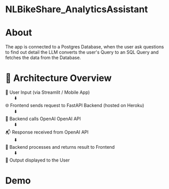 # NLBikeShare_AnalyticsAssistant

# About
The app is connected to a Postgres Database, when the user ask questions to find out detail the LLM converts the user's Query to an SQL Query and fetches the data from the Database. 

# 🧠 Architecture Overview

📱 User Input (via Streamlit / Mobile App)  
  ⬇️  
🌐 Frontend sends request to FastAPI Backend (hosted on Heroku)  
  ⬇️  
🤖 Backend calls OpenAI OpenAI API  
  ⬇️  
📬 Response received from OpenAI API  
  ⬇️  
🔁 Backend processes and returns result to Frontend    
  ⬇️  
🎯 Output displayed to the User

# Demo
